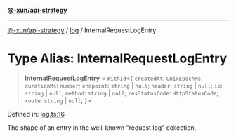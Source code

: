 [**@-xun/api-strategy**](../../README.md)

***

[@-xun/api-strategy](../../README.md) / [log](../README.md) / InternalRequestLogEntry

# Type Alias: InternalRequestLogEntry

> **InternalRequestLogEntry** = `WithId`\<\{ `createdAt`: `UnixEpochMs`; `durationMs`: `number`; `endpoint`: `string` \| `null`; `header`: `string` \| `null`; `ip`: `string` \| `null`; `method`: `string` \| `null`; `resStatusCode`: `HttpStatusCode`; `route`: `string` \| `null`; \}\>

Defined in: [log.ts:16](https://github.com/Xunnamius/api-utils/blob/8d6e1a099d5192943800c743fb55cb84fe76c862/packages/api-strategy/src/log.ts#L16)

The shape of an entry in the well-known "request log" collection.
